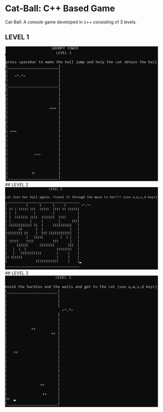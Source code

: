 # Cat-Ball: C++ Based Game
Cat-Ball: A console game developed in c++ consisting of 3 levels.
## LEVEL 1
<img src="Pictures/level1.PNG" alt="Level1" width="800"/>
## LEVEL 2
<img src="Pictures/level2.PNG" alt="Level2" width="800"/>
## LEVEL 3
<img src="Pictures/level3.PNG" alt="Level3" width="800"/>
